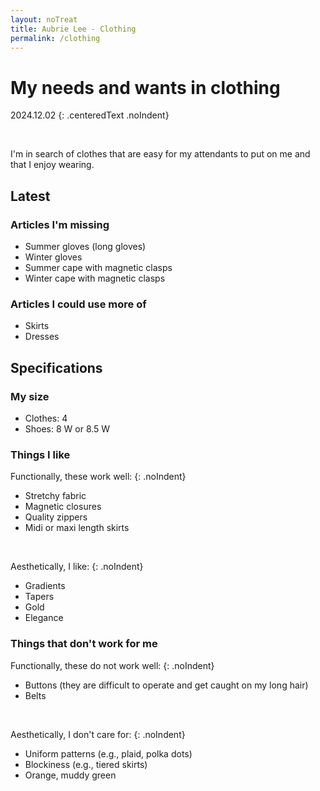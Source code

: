 ```yaml
---
layout: noTreat
title: Aubrie Lee - Clothing
permalink: /clothing
---
```

# My needs and wants in clothing

2024.12.02
{: .centeredText .noIndent}

<br>

I'm in search of clothes that are easy for my attendants to put on me and that I enjoy wearing.

## Latest
### Articles I'm missing
* Summer gloves (long gloves)
* Winter gloves
* Summer cape with magnetic clasps
* Winter cape with magnetic clasps

### Articles I could use more of
* Skirts
* Dresses

## Specifications
### My size
* Clothes: 4
* Shoes: 8 W or 8.5 W

### Things I like

Functionally, these work well:
{: .noIndent}
* Stretchy fabric
* Magnetic closures
* Quality zippers
* Midi or maxi length skirts
<br>

Aesthetically, I like:
{: .noIndent}
* Gradients
* Tapers
* Gold
* Elegance

### Things that don't work for me

Functionally, these do not work well:
{: .noIndent}
* Buttons (they are difficult to operate and get caught on my long hair)
* Belts
<br>

Aesthetically, I don't care for:
{: .noIndent}
* Uniform patterns (e.g., plaid, polka dots)
* Blockiness (e.g., tiered skirts)
* Orange, muddy green
